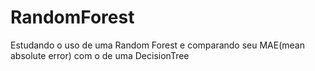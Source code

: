 # RandomForest

Estudando o uso de uma Random Forest e comparando seu MAE(mean absolute error) com o de uma DecisionTree
